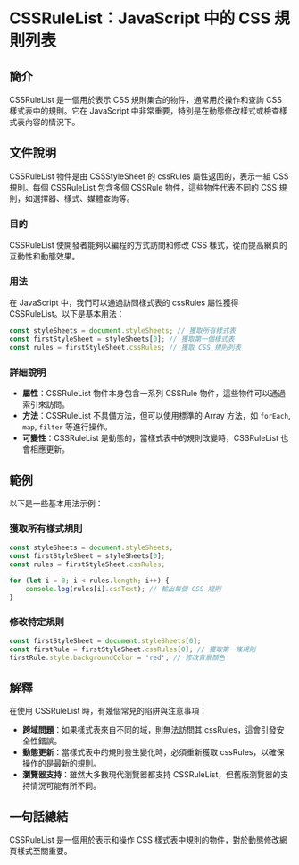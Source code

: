 <!--
Meta Description: # CSSRuleList：JavaScript 中的 CSS 規則列表 ## 簡介 CSSRuleList 是一個用於表示 CSS 規則集合的物件，通常用於操作和查詢 CSS 樣式表中的規則。它在 JavaScript 中非常重要，特別是在動態修改樣式或檢查樣式表內容的情況下。 ## 文件說明 C...
Meta Keywords: cssrulelist, css, const, cssrules, stylesheets
-->

# CSSRuleList：JavaScript 中的 CSS 規則列表

## 簡介
CSSRuleList 是一個用於表示 CSS 規則集合的物件，通常用於操作和查詢 CSS 樣式表中的規則。它在 JavaScript 中非常重要，特別是在動態修改樣式或檢查樣式表內容的情況下。

## 文件說明
CSSRuleList 物件是由 CSSStyleSheet 的 cssRules 屬性返回的，表示一組 CSS 規則。每個 CSSRuleList 包含多個 CSSRule 物件，這些物件代表不同的 CSS 規則，如選擇器、樣式、媒體查詢等。

### 目的
CSSRuleList 使開發者能夠以編程的方式訪問和修改 CSS 樣式，從而提高網頁的互動性和動態效果。

### 用法
在 JavaScript 中，我們可以通過訪問樣式表的 cssRules 屬性獲得 CSSRuleList。以下是基本用法：

```javascript
const styleSheets = document.styleSheets; // 獲取所有樣式表
const firstStyleSheet = styleSheets[0]; // 獲取第一個樣式表
const rules = firstStyleSheet.cssRules; // 獲取 CSS 規則列表
```

### 詳細說明
- **屬性**：CSSRuleList 物件本身包含一系列 CSSRule 物件，這些物件可以通過索引來訪問。
- **方法**：CSSRuleList 不具備方法，但可以使用標準的 Array 方法，如 `forEach`, `map`, `filter` 等進行操作。
- **可變性**：CSSRuleList 是動態的，當樣式表中的規則改變時，CSSRuleList 也會相應更新。

## 範例
以下是一些基本用法示例：

### 獲取所有樣式規則
```javascript
const styleSheets = document.styleSheets;
const firstStyleSheet = styleSheets[0];
const rules = firstStyleSheet.cssRules;

for (let i = 0; i < rules.length; i++) {
    console.log(rules[i].cssText); // 輸出每個 CSS 規則
}
```

### 修改特定規則
```javascript
const firstStyleSheet = document.styleSheets[0];
const firstRule = firstStyleSheet.cssRules[0]; // 獲取第一條規則
firstRule.style.backgroundColor = 'red'; // 修改背景顏色
```

## 解釋
在使用 CSSRuleList 時，有幾個常見的陷阱與注意事項：
- **跨域問題**：如果樣式表來自不同的域，則無法訪問其 cssRules，這會引發安全性錯誤。
- **動態更新**：當樣式表中的規則發生變化時，必須重新獲取 cssRules，以確保操作的是最新的規則。
- **瀏覽器支持**：雖然大多數現代瀏覽器都支持 CSSRuleList，但舊版瀏覽器的支持情況可能有所不同。

## 一句話總結
CSSRuleList 是一個用於表示和操作 CSS 樣式表中規則的物件，對於動態修改網頁樣式至關重要。